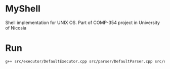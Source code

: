 # MyShell
Shell implementation for UNIX OS. Part of COMP-354 project in University of Nicosia

# Run
```bash
g++ src/executor/DefaultExecutor.cpp src/parser/DefaultParser.cpp src/reader/InteractiveReader.cpp src/reader/FileReader.cpp src/shell/Wish.cpp src/main.cpp -o wish
```